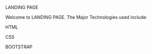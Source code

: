 LANDING PAGE

Welcome to LANDING PAGE.
The Major Technologies used include:

HTML



CSS




BOOTSTRAP

